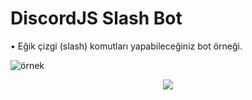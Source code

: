 # DiscordJS Slash Bot
• Eğik çizgi (slash) komutları yapabileceğiniz bot örneği.

![örnek](https://user-images.githubusercontent.com/68592606/120373194-ba7c2500-c320-11eb-81b3-3c3d22add7e4.png)

<p align="center">
  <a href="https://discord.gg/Ks9T8H9"><img src="https://img.shields.io/badge/Serendia%20Squad%20-1d202b.svg?&style=for-the-badge&logo=discord&logoColor=white"></a>
</p>
